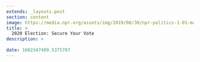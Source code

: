 ```yaml
--- 
extends: _layouts.post 
section: content 
image: https://media.npr.org/assets/img/2019/08/30/npr-politics-1-01-marcus-marritt-elections2020_wide-1c5b25c2138e7de6537e56b7555afe119c9a213a.png?s=1400 
title: > 
  2020 Election: Secure Your Vote 
description: > 
   
date: 1602347409.5375707 
--- 
```

